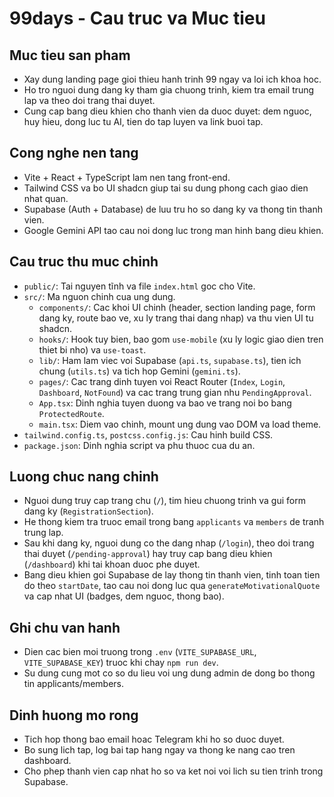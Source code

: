 # 99days - Cau truc va Muc tieu

## Muc tieu san pham
- Xay dung landing page gioi thieu hanh trinh 99 ngay va loi ich khoa hoc.
- Ho tro nguoi dung dang ky tham gia chuong trinh, kiem tra email trung lap va theo doi trang thai duyet.
- Cung cap bang dieu khien cho thanh vien da duoc duyet: dem nguoc, huy hieu, dong luc tu AI, tien do tap luyen va link buoi tap.

## Cong nghe nen tang
- Vite + React + TypeScript lam nen tang front-end.
- Tailwind CSS va bo UI shadcn giup tai su dung phong cach giao dien nhat quan.
- Supabase (Auth + Database) de luu tru ho so dang ky va thong tin thanh vien.
- Google Gemini API tao cau noi dong luc trong man hinh bang dieu khien.

## Cau truc thu muc chinh
- `public/`: Tai nguyen tĩnh va file `index.html` goc cho Vite.
- `src/`: Ma nguon chinh cua ung dung.
  - `components/`: Cac khoi UI chinh (header, section landing page, form dang ky, route bao ve, xu ly trang thai dang nhap) va thu vien UI tu shadcn.
  - `hooks/`: Hook tuy bien, bao gom `use-mobile` (xu ly logic giao dien tren thiet bi nho) va `use-toast`.
  - `lib/`: Ham lam viec voi Supabase (`api.ts`, `supabase.ts`), tien ich chung (`utils.ts`) va tich hop Gemini (`gemini.ts`).
  - `pages/`: Cac trang dinh tuyen voi React Router (`Index`, `Login`, `Dashboard`, `NotFound`) va cac trang trung gian nhu `PendingApproval`.
  - `App.tsx`: Dinh nghia tuyen duong va bao ve trang noi bo bang `ProtectedRoute`.
  - `main.tsx`: Diem vao chinh, mount ung dung vao DOM va load theme.
- `tailwind.config.ts`, `postcss.config.js`: Cau hinh build CSS.
- `package.json`: Dinh nghia script va phu thuoc cua du an.

## Luong chuc nang chinh
- Nguoi dung truy cap trang chu (`/`), tim hieu chuong trinh va gui form dang ky (`RegistrationSection`).
- He thong kiem tra truoc email trong bang `applicants` va `members` de tranh trung lap.
- Sau khi dang ky, nguoi dung co the dang nhap (`/login`), theo doi trang thai duyet (`/pending-approval`) hay truy cap bang dieu khien (`/dashboard`) khi tai khoan duoc phe duyet.
- Bang dieu khien goi Supabase de lay thong tin thanh vien, tinh toan tien do theo `startDate`, tao cau noi dong luc qua `generateMotivationalQuote` va cap nhat UI (badges, dem nguoc, thong bao).

## Ghi chu van hanh
- Dien cac bien moi truong trong `.env` (`VITE_SUPABASE_URL`, `VITE_SUPABASE_KEY`) truoc khi chay `npm run dev`.
- Su dung cung mot co so du lieu voi ung dung admin de dong bo thong tin applicants/members.

## Dinh huong mo rong
- Tich hop thong bao email hoac Telegram khi ho so duoc duyet.
- Bo sung lich tap, log bai tap hang ngay va thong ke nang cao tren dashboard.
- Cho phep thanh vien cap nhat ho so va ket noi voi lich su tien trinh trong Supabase.
